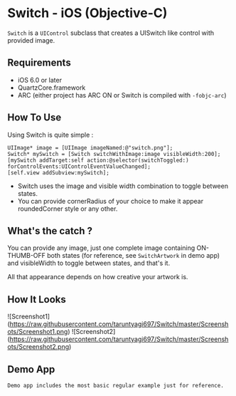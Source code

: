 # Switch - iOS (Objective-C)

`Switch` is a `UIControl` subclass that creates a UISwitch like control with provided image.

## Requirements
* iOS 6.0 or later
* QuartzCore.framework
* ARC (either project has ARC ON or Switch is compiled with `-fobjc-arc`)

## How To Use
Using Switch is quite simple :

    UIImage* image = [UIImage imageNamed:@"switch.png"];
    Switch* mySwitch = [Switch switchWithImage:image visibleWidth:200];
    [mySwitch addTarget:self action:@selector(switchToggled:) forControlEvents:UIControlEventValueChanged];
    [self.view addSubview:mySwitch];

* Switch uses the image and visible width combination to toggle between states.
* You can provide cornerRadius of your choice to make it appear roundedCorner style or any other.

## What's the catch ?
You can provide any image, just one complete image containing ON-THUMB-OFF both states
(for reference, see `SwitchArtwork` in demo app) 
and visibleWidth to toggle between states, and that's it.

All that appearance depends on how creative your artwork is.

## How It Looks
![Screenshot1] (https://raw.githubusercontent.com/taruntyagi697/Switch/master/Screenshots/Screenshot1.png)
![Screenshot2] (https://raw.githubusercontent.com/taruntyagi697/Switch/master/Screenshots/Screenshot2.png)

    
## Demo App
    Demo app includes the most basic regular example just for reference.